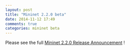 ```yaml
---
layout: post
title: "Mininet 2.2.0 beta"
date: 2014-11-12 17:49
comments: true
categories: mininet beta
---
```


Please see the full [Mininet 2.2.0 Release Announcement](/blog/2014/12/09/announcing-mininet-2-2-0/) !
